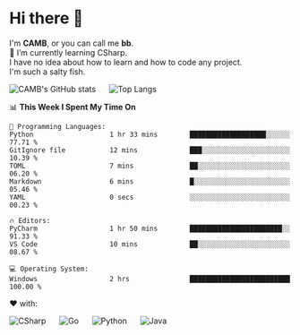 # Hi there 👋
<!--
**CAMB-dev/CAMB-dev** is a ✨ _special_ ✨ repository because its `README.md` (this file) appears on your GitHub profile.

Here are some ideas to get you started:

- 🔭 I’m currently working on ...
- 🌱 I’m currently learning ...
- 👯 I’m looking to collaborate on ...
- 🤔 I’m looking for help with ...
- 💬 Ask me about ...
- 📫 How to reach me: ...
- 😄 Pronouns: ...
- ⚡ Fun fact: ...
-->
 I'm **CAMB**, or you can call me **bb**.  
 🌱 I’m currently learning CSharp.  
 I have no idea about how to learn and how to code any project.  
 I'm such a salty fish.
 
 
![CAMB's GitHub stats](https://github-readme-stats.vercel.app/api?username=CAMB-dev&show_icons=true&theme=tokyonight)
&nbsp;&nbsp;&nbsp;&nbsp;
![Top Langs](https://github-readme-stats.vercel.app/api/top-langs/?username=CAMB-dev&langs_count=5&theme=tokyonight)


<!--START_SECTION:waka-->
📊 **This Week I Spent My Time On** 

```text
💬 Programming Languages: 
Python                   1 hr 33 mins        ███████████████████░░░░░░   77.71 % 
GitIgnore file           12 mins             ███░░░░░░░░░░░░░░░░░░░░░░   10.39 % 
TOML                     7 mins              ██░░░░░░░░░░░░░░░░░░░░░░░   06.20 % 
Markdown                 6 mins              █░░░░░░░░░░░░░░░░░░░░░░░░   05.46 % 
YAML                     0 secs              ░░░░░░░░░░░░░░░░░░░░░░░░░   00.23 % 

🔥 Editors: 
PyCharm                  1 hr 50 mins        ███████████████████████░░   91.33 % 
VS Code                  10 mins             ██░░░░░░░░░░░░░░░░░░░░░░░   08.67 % 

💻 Operating System: 
Windows                  2 hrs               █████████████████████████   100.00 % 
```


<!--END_SECTION:waka-->


❤ with:

![CSharp](https://img.shields.io/badge/CSharp-%23512BD4?style=for-the-badge&logo=.net)
&nbsp;&nbsp;&nbsp;&nbsp;
![Go](https://img.shields.io/badge/Go-000000?style=for-the-badge&logo=go)
&nbsp;&nbsp;&nbsp;&nbsp;
![Python](https://img.shields.io/badge/Python-000000?style=for-the-badge&logo=python)
&nbsp;&nbsp;&nbsp;&nbsp;
![Java](https://img.shields.io/badge/Java-964B00?style=for-the-badge&logo=openjdk)
